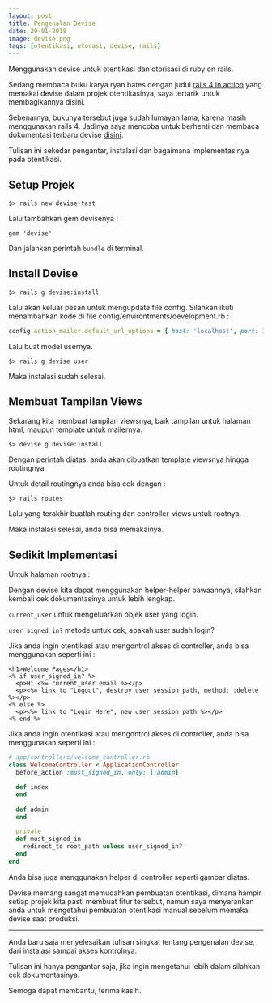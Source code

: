 ```yaml
---
layout: post
title: Pengenalan Devise
date: 29-01-2018
image: devise.png
tags: [otentikasi, otorasi, devise, rails]
---
```


Menggunakan devise untuk otentikasi dan otorisasi di ruby on rails.

Sedang membaca buku karya ryan bates dengan judul [rails 4 in action](https://www.manning.com/books/rails-4-in-action) yang memakai devise dalam projek otentikasinya, saya tertarik untuk membagikannya disini.

Sebenarnya, bukunya tersebut juga sudah lumayan lama, karena masih menggunakan rails 4. Jadinya saya mencoba untuk berhenti dan membaca dokumentasi terbaru devise [disini](http://devise.plataformatec.com.br/).

Tulisan ini sekedar pengantar, instalasi dan bagaimana implementasinya pada otentikasi.

## Setup Projek

```shell
$> rails new devise-test
```

Lalu tambahkan gem devisenya :

```shell
gem 'devise'
```

Dan jalankan perintah `bundle` di terminal.

## Install Devise

```shell
$> rails g devise:install
```

Lalu akan keluar pesan untuk mengupdate file config. Silahkan ikuti menambahkan kode di file config/environtments/development.rb :

```ruby
config.action_mailer.default_url_options = { host: 'localhost', port: 3000 }
```

Lalu buat model usernya.

```shell
$> rails g devise user
```

Maka instalasi sudah selesai.

## Membuat Tampilan Views

Sekarang kita membuat tampilan viewsnya, baik tampilan untuk halaman html, maupun template untuk mailernya.

```shell
$> devise g devise:install
```

Dengan perintah diatas, anda akan dibuatkan template viewsnya hingga routingnya.

Untuk detail routingnya anda bisa cek dengan :

```shell
$> rails routes
```

Lalu yang terakhir buatlah routing dan controller-views untuk rootnya.

Maka instalasi selesai, anda bisa memakainya.

## Sedikit Implementasi

Untuk halaman rootnya :


Dengan devise kita dapat menggunakan helper-helper bawaannya, silahkan kembali cek dokumentasinya untuk lebih lengkap.

`current_user` untuk mengeluarkan objek user yang login.

`user_signed_in?` metode untuk cek, apakah user sudah login?

Jika anda ingin otentikasi atau mengontrol akses di controller, anda bisa menggunakan seperti ini :

```erb
<h1>Welcome Pages</h1>
<% if user_signed_in? %>
  <p>Hi <%= current_user.email %></p>
  <p><%= link_to "Logout", destroy_user_session_path, method: :delete %></p>
<% else %>
  <p><%= link_to "Login Here", new_user_session_path %></p>
<% end %>
```

Jika anda ingin otentikasi atau mengontrol akses di controller, anda bisa menggunakan seperti ini :

```ruby
# app/controllers/welcome_controller.rb
class WelcomeController < ApplicationController
  before_action :must_signed_in, only: [:admin]

  def index
  end

  def admin
  end

  private
  def must_signed_in
    redirect_to root_path unless user_signed_in?
  end
end
```

Anda bisa juga menggunakan helper di controller seperti gambar diatas.

Devise memang sangat memudahkan pembuatan otentikasi, dimana hampir setiap projek kita pasti membuat fitur tersebut, namun saya menyarankan anda untuk mengetahui pembuatan otentikasi manual sebelum memakai devise saat produksi.

----
Anda baru saja menyelesaikan tulisan singkat tentang pengenalan devise, dari instalasi sampai akses kontrolnya.

Tulisan ini hanya pengantar saja, jika ingin mengetahui lebih dalam silahkan cek dokumentasinya.

Semoga dapat membantu, terima kasih.
